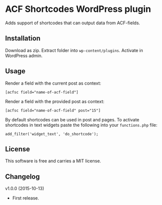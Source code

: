 ACF Shortcodes WordPress plugin
===============================
Adds support of shortcodes that can output data from ACF-fields.


Installation
------------
Download as zip. Extract folder into `wp-content/plugins`. Activate in WordPress admin.


Usage
-----
Render a field with the current post as context:

	[acfsc field="name-of-acf-field"]

Render a field with the provided post as context:

	[acfsc field="name-of-acf-field" post="15"]

By default shortcodes can be used in post and pages. To activate shortcodes in text widgets paste the following into your `functions.php` file:

	add_filter('widget_text', 'do_shortcode');


License
-------
This software is free and carries a MIT license.


Changelog
---------
v1.0.0 (2015-10-13)
* First release.